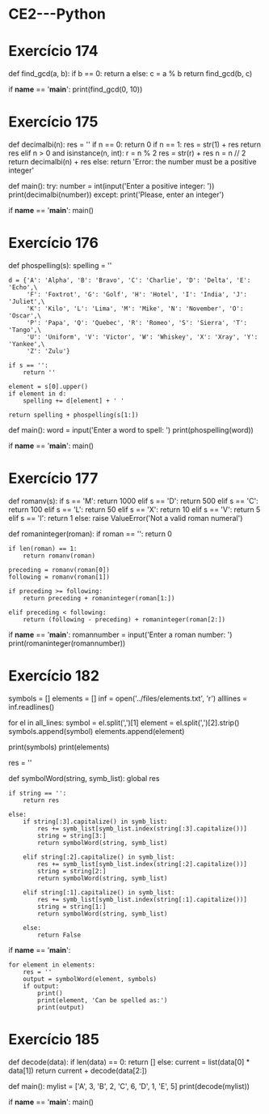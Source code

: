 # CE2---Python
# Exercício 174
def find_gcd(a, b):
    if b == 0:
        return a
    else:
        c = a % b
        return find_gcd(b, c)


if __name__ == '__main__':
    print(find_gcd(0, 10))
   
# Exercício 175
def decimalbi(n):
    res = ''
    if n == 0:
        return 0
    if n == 1:
        res = str(1) + res
        return res
    elif n > 0 and isinstance(n, int):
        r = n % 2
        res = str(r) + res
        n = n // 2
        return decimalbi(n) + res
    else:
        return 'Error: the number must be a positive integer'


def main():
    try:
        number = int(input('Enter a positive integer: '))
        print(decimalbi(number))
    except:
        print('Please, enter an integer')


if __name__ == '__main__':
    main()
    
# Exercício 176
def phospelling(s):
    spelling = ''

    d = {'A': 'Alpha', 'B': 'Bravo', 'C': 'Charlie', 'D': 'Delta', 'E': 'Echo',\
         'F': 'Foxtrot', 'G': 'Golf', 'H': 'Hotel', 'I': 'India', 'J': 'Juliet',\
         'K': 'Kilo', 'L': 'Lima', 'M': 'Mike', 'N': 'November', 'O': 'Oscar',\
         'P': 'Papa', 'Q': 'Quebec', 'R': 'Romeo', 'S': 'Sierra', 'T': 'Tango',\
         'U': 'Uniform', 'V': 'Victor', 'W': 'Whiskey', 'X': 'Xray', 'Y': 'Yankee',\
         'Z': 'Zulu'}

    if s == '':
        return ''

    element = s[0].upper()
    if element in d:
        spelling += d[element] + ' '

    return spelling + phospelling(s[1:])


def main():
    word = input('Enter a word to spell: ')
    print(phospelling(word))


if __name__ == '__main__':
    main()
# Exercício 177
def romanv(s):
    if s == 'M':
        return 1000
    elif s == 'D':
        return 500
    elif s == 'C':
        return 100
    elif s == 'L':
        return 50
    elif s == 'X':
        return 10
    elif s == 'V':
        return 5
    elif s == 'I':
        return 1
    else:
        raise ValueError('Not a valid roman numeral')


def romaninteger(roman):
    if roman == '':
        return 0

    if len(roman) == 1:
        return romanv(roman)

    preceding = romanv(roman[0])
    following = romanv(roman[1])

    if preceding >= following:
        return preceding + romaninteger(roman[1:])

    elif preceding < following:
        return (following - preceding) + romaninteger(roman[2:])


if __name__ == '__main__':
    romannumber = input('Enter a roman number: ')
    print(romaninteger(romannumber))

# Exercício 182
symbols = []
elements = []
inf = open('../files/elements.txt', 'r')
alllines = inf.readlines()

for el in all_lines:
    symbol = el.split(',')[1]
    element = el.split(',')[2].strip()
    symbols.append(symbol)
    elements.append(element)

print(symbols)
print(elements)

res = ''


def symbolWord(string, symb_list):
    global res

    if string == '':
        return res

    else:
        if string[:3].capitalize() in symb_list:
            res += symb_list[symb_list.index(string[:3].capitalize())]
            string = string[3:]
            return symbolWord(string, symb_list)

        elif string[:2].capitalize() in symb_list:
            res += symb_list[symb_list.index(string[:2].capitalize())]
            string = string[2:]
            return symbolWord(string, symb_list)

        elif string[:1].capitalize() in symb_list:
            res += symb_list[symb_list.index(string[:1].capitalize())]
            string = string[1:]
            return symbolWord(string, symb_list)

        else:
            return False


if __name__ == '__main__':

    for element in elements:
        res = ''
        output = symbolWord(element, symbols)
        if output:
            print()
            print(element, 'Can be spelled as:')
            print(output)
            
# Exercício 185
def decode(data):
    if len(data) == 0:
        return []
    else:
        current = list(data[0] * data[1])
        return current + decode(data[2:])

def main():
    mylist = ['A', 3, 'B', 2, 'C', 6, 'D', 1, 'E', 5]
    print(decode(mylist))


if __name__ == '__main__':
    main()
